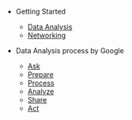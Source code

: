 <!-- _navbar.md -->

* Getting Started
  * [Data Analysis](README.md)
  * [Networking](md/networking.md)

  
* Data Analysis process by Google

  * [Ask          ](md/ask.md)
  * [Prepare      ](md/prepare.md)
  * [Process      ](md/process.md)
  * [Analyze      ](md/analyze.md)
  * [Share        ](md/share.md)
  * [Act          ](md/ask.md)
